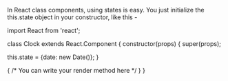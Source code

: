 In React class components, using states is easy. You just initialize the this.state object in your constructor, like this -

import React from 'react';
 
class Clock extends React.Component {
  constructor(props) {
    super(props);
 
   this.state = {date: new Date()};
 }
 
   {
   /* You can write your render method here */
   }
}

